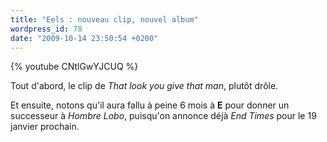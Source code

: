 ```yaml
---
title: "Eels : nouveau clip, nouvel album"
wordpress_id: 78
date: "2009-10-14 23:50:54 +0200"
---
```


{% youtube CNtlGwYJCUQ %}

Tout d'abord, le clip de _That look you give that man_, plutôt drôle.

Et ensuite, notons qu'il aura fallu à peine 6 mois à **E** pour donner un
successeur à _Hombre Lobo_, puisqu'on annonce déjà _End Times_ pour le 19
janvier prochain.
